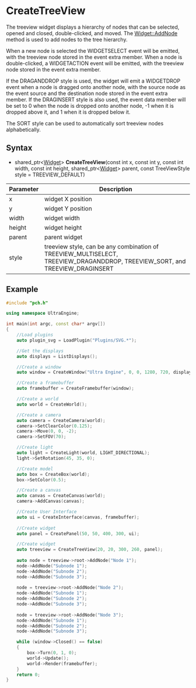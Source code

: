 # CreateTreeView #

The treeview widget displays a hierarchy of nodes that can be selected, opened and closed, double-clicked, and moved. The [Widget::AddNode](Widget_AddNode.md) method is used to add nodes to the tree hierarchy.

When a new node is selected the WIDGETSELECT event will be emitted, with the treeview node stored in the event extra member. When a node is double-clicked, a WIDGETACTION event will be emitted, with the treeview node stored in the event extra member.

If the DRAGANDDROP style is used, the widget will emit a WIDGETDROP event when a node is dragged onto another node, with the source node as the event source and the destination node stored in the event extra member. If the DRAGINSERT style is also used, the event data member will be set to 0 when the node is dropped onto another node, -1 when it is dropped above it, and 1 when it is dropped below it.

The SORT style can be used to automatically sort treeview nodes alphabetically.

## Syntax ##

- shared_ptr<[Widget](Widget.md)\> **CreateTreeView**(const int x, const int y, const int width, const int height, shared_ptr<[Widget](Widget.md)\> parent, const TreeViewStyle style = TREEVIEW_DEFAULT)

| Parameter | Description |
| --- | --- |
| x | widget X position |
| y | widget Y position |
| width | widget width |
| height | widget height |
| parent | parent widget |
| style | treeview style, can be any combination of TREEVIEW_MULTISELECT, TREEVIEW_DRAGANDDROP, TREEVIEW_SORT, and TREEVIEW_DRAGINSERT |

## Example ##
```c++
#include "pch.h"

using namespace UltraEngine;

int main(int argc, const char* argv[])
{
    //Load plugins
    auto plugin_svg = LoadPlugin("Plugins/SVG.*");

    //Get the displays
    auto displays = ListDisplays();

    //Create a window
    auto window = CreateWindow("Ultra Engine", 0, 0, 1280, 720, displays[0]);

    //Create a framebuffer
    auto framebuffer = CreateFramebuffer(window);

    //Create a world
    auto world = CreateWorld();

    //Create a camera
    auto camera = CreateCamera(world);
    camera->SetClearColor(0.125);
    camera->Move(0, 0, -2);
    camera->SetFOV(70);

    //Create light
    auto light = CreateLight(world, LIGHT_DIRECTIONAL);
    light->SetRotation(45, 35, 0);

    //Create model
    auto box = CreateBox(world);
    box->SetColor(0.5);

    //Create a canvas
    auto canvas = CreateCanvas(world);
    camera->AddCanvas(canvas);

    //Create User Interface
    auto ui = CreateInterface(canvas, framebuffer);
    
    //Create widget
    auto panel = CreatePanel(50, 50, 400, 300, ui);

    //Create widget
    auto treeview = CreateTreeView(20, 20, 300, 260, panel);
    
    auto node = treeview->root->AddNode("Node 1");
    node->AddNode("Subnode 1");
    node->AddNode("Subnode 2");
    node->AddNode("Subnode 3");
    
    node = treeview->root->AddNode("Node 2");
    node->AddNode("Subnode 1");
    node->AddNode("Subnode 2");
    node->AddNode("Subnode 3");
    
    node = treeview->root->AddNode("Node 3");
    node->AddNode("Subnode 1");
    node->AddNode("Subnode 2");
    node->AddNode("Subnode 3");

    while (window->Closed() == false)
    {
        box->Turn(0, 1, 0);
        world->Update();
        world->Render(framebuffer);
    }
    return 0;
}
```
